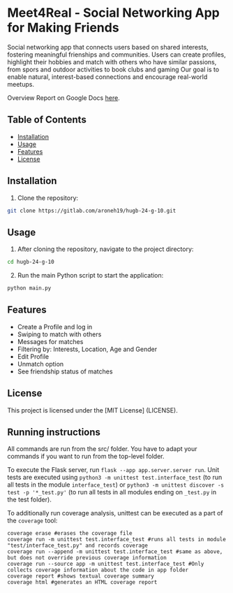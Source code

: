 # Meet4Real - Social Networking App for Making Friends

Social networking app that connects users based on shared interests, fostering meaningful frienships and communities.
Users can create profiles, highlight their hobbies and match with others who have similar passions, from spors and outdoor activities to book clubs and gaming
Our goal is to enable natural, interest-based connections and encourage real-world meetups.

Overview Report on Google Docs [here](https://docs.google.com/document/d/152uOSO3HXaR_VH70s5MGvPoHjmaE9rNMEzw18Dn9ckw/edit?usp=sharing).

## Table of Contents
- [Installation](#installation)
- [Usage](#usage)
- [Features](#features)
- [License](#license)

## Installation
1. Clone the repository:
```bash
git clone https://gitlab.com/aroneh19/hugb-24-g-10.git
```

## Usage
1. After cloning the repository, navigate to the project directory:
```bash
cd hugb-24-g-10
```
2. Run the main Python script to start the application:
```bash
python main.py
```

## Features

- Create a Profile and log in
- Swiping to match with others
- Messages for matches
- Filtering by: Interests, Location, Age and Gender
- Edit Profile
- Unmatch option
- See friendship status of matches

## License
This project is licensed under the [MIT License] (LICENSE).

## Running instructions
All commands are run from the src/ folder. You have to adapt your commands if you want to run from the top-level folder.

To execute the Flask server, run ``flask --app app.server.server run``. Unit tests are executed using ``python3 -m unittest test.interface_test`` (to run all tests in the module ``interface_test``) or ``python3 -m unittest discover -s test -p '*_test.py'`` (to run all tests in all modules ending on ``_test.py`` in the test folder).

To additionally run coverage analysis, unittest can be executed as a part of the ``coverage`` tool: 

```
coverage erase #erases the coverage file
coverage run -m unittest test.interface_test #runs all tests in module "test/interface_test.py" and records coverage
coverage run --append -m unittest test.interface_test #same as above, but does not override previous coverage information
coverage run --source app -m unittest test.interface_test #Only collects coverage information about the code in app folder
coverage report #shows textual coverage summary
coverage html #generates an HTML coverage report
```
